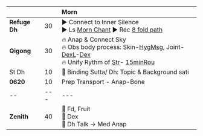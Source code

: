 |  |  | Morn                                                                  |
| :------- | :---| :----------------------------------------------------------------------- |
| **Refuge Dh** | 30 | :arrow_forward: Connect to Inner Silence </br> :arrow_forward: Ls [Morn Chant](https://www.dhammatalks.org/chant_index.html) :arrow_forward: Rec [8 fold path](https://github.com/ThanhNguyen24590/Process/blob/main/README.md) |
| **Qigong** | 30 | :fire: Anap & Connect Sky </br>:fire: Obs body process: Skin-[HygMsg](https://github.com/ThanhNguyen24590/Process/blob/main/Body/HygMsg.md), Joint- [DexL](https://github.com/ThanhNguyen24590/Process/blob/main/Body/DexL.md)-[Dex](https://github.com/ThanhNguyen24590/Process/blob/main/Body/Dex.md)    </br>:fire: Unify Rythm of [Str](https://github.com/ThanhNguyen24590/Process/blob/main/Body/Str.md)- [15minRou](https://github.com/ThanhNguyen24590/Process/blob/main/Body/15minRou.md)    |
| St Dh | 10 | :orange_book: Binding Sutta/ Dh: Topic & Background sati|
| **0620** | 10 | Prep Transport - Anap-Bone                                                               |
| -- | ---| ---|
| **Zenith** | 40 | :white_flower: Fd, Fruit </br>:white_flower: Dex </br>:white_flower: Dh Talk -> Med Anap |









